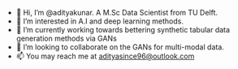 - 👋 Hi, I’m @adityakunar. A M.Sc Data Scientist from TU Delft. 
- 👀 I’m interested in A.I and deep learning methods.
- 🌱 I’m currently working towards bettering synthetic tabular data generation methods via GANs 
- 💞️ I’m looking to collaborate on the GANs for multi-modal data.
- 📫 You may reach me at adityasince96@outlook.com

